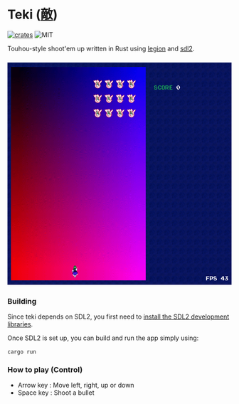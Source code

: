 # Teki ([敵](https://en.wiktionary.org/wiki/%E6%95%B5))

[![crates][s1]][l1] ![MIT][s2]

[s1]: https://img.shields.io/crates/v/teki.svg
[l1]: https://crates.io/crates/teki
[s2]: https://img.shields.io/badge/license-MIT-blue.svg

Touhou-style shoot'em up written in Rust using [legion](https://github.com/amethyst/legion) and [sdl2](https://github.com/Rust-SDL2/rust-sdl2).

<h3 align="center"><img src="resources/teki.gif" height="500px"></h3>

### Building

Since teki depends on SDL2, you first need to
[install the SDL2 development libraries](https://github.com/Rust-SDL2/rust-sdl2#sdl20-development-libraries).

Once SDL2 is set up, you can build and run the app simply using:

```
cargo run
```

### How to play (Control)

  * Arrow key : Move left, right, up or down
  * Space key : Shoot a bullet
